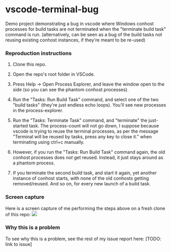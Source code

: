 # vscode-terminal-bug

Demo project demonstrating a bug in vscode where Windows conhost processes for build tasks are not terminated when the "terminate build task" command is run. (alternatively, can be seen as a bug of the build tasks not reusing existing conhost instances, if they're meant to be re-used)

### Reproduction instructions

1) Clone this repo.

2) Open the repo's root folder in VSCode.

3) Press Help -> Open Process Explorer, and leave the window open to the side (so you can see the phantom conhost processes).

4) Run the "Tasks: Run Build Task" command, and select one of the two "build tasks" (they're just endless echo loops). You'll see new processes in the process-explorer.

5) Run the "Tasks: Terminate Task" command, and "terminate" the just-started task. The process-count will not go down, I suppose because vscode is trying to reuse the terminal processes, as per the message "Terminal will be reused by tasks, press any key to close it." when terminating using ctrl+c manually.

6) However, if you run the "Tasks: Run Build Task" command again, the old conhost processes does *not* get reused. Instead, it just stays around as a phantom process.

7) If you terminate the second build task, and start it again, yet another instance of conhost starts, with none of the old conhosts getting removed/reused. And so on, for every new launch of a build task.

### Screen capture

Here is a screen capture of me performing the steps above on a fresh clone of this repo:
![](TODO)

### Why this is a problem

To see why this is a problem, see the rest of my issue report here: [TODO: link to issue]